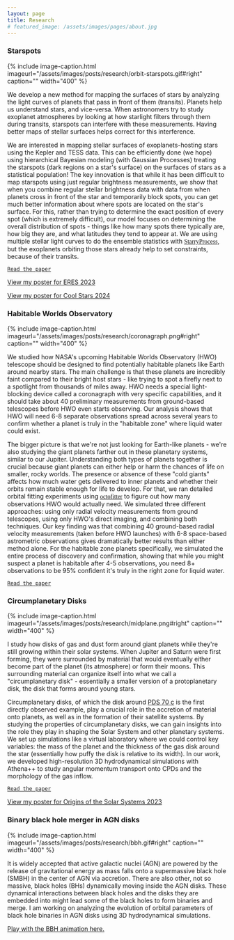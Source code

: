 ```yaml
---
layout: page
title: Research
# featured_image: /assets/images/pages/about.jpg
---
```

<script>
  $(document).ready(function() {
  setTimeout(function() { $("#preloader").fadeOut(1500); }, 100)
});
</script>
<!-- >## <span style="font-family:Caveat;">Current Projects</span> -->

### Starspots 
{% include image-caption.html imageurl="/assets/images/posts/research/orbit-starspots.gif#right" caption="" width="400" %}

We develop a new method for mapping the surfaces of stars by analyzing the light curves of planets that pass in front of them (transits). Planets help us understand stars, and vice-versa. When astronomers try to study exoplanet atmospheres by looking at how starlight filters through them during transits, starspots can interfere with these measurements. Having better maps of stellar surfaces helps correct for this interference.

We are interested in mapping stellar surfaces of exoplanets-hosting stars using the Kepler and TESS data. This can be efficiently done (we hope) using hierarchical Bayesian modeling (with Gaussian Processes) treating the starspots (dark regions on a star's surface) on the surfaces of stars as a statistical population! The key innovation is that while it has been difficult to map starspots using just regular brightness measurements, we show that when you combine regular stellar brightness data with data from when planets cross in front of the star and temporarily block spots, you can get much better information about where spots are located on the star's surface. For this, rather than trying to determine the exact position of every spot (which is extremely difficult), our model focuses on determining the overall distribution of spots - things like how many spots there typically are, how big they are, and what latitudes they tend to appear at. We are using multiple stellar light curves to do the ensemble statistics with [<span style="font-family:American Typewriter;">StarryProcess</span>](https://starry-process.readthedocs.io/en/latest/), but the exoplanets orbiting those stars already help to set constraints, because of their transits.

[`Read the paper`](https://ui.adsabs.harvard.edu/abs/2025arXiv250421852S/abstract)

<a href="/posters/ERES-poster-print.pdf" target="_blank">View my poster for ERES 2023</a>

<a href="/posters/CoolStarsPoster.pdf" target="_blank">View my poster for Cool Stars 2024</a>

### Habitable Worlds Observatory
{% include image-caption.html imageurl="/assets/images/posts/research/coronagraph.png#right" caption="" width="400" %}

We studied how NASA's upcoming Habitable Worlds Observatory (HWO) telescope should be designed to find potentially habitable planets like Earth around nearby stars. The main challenge is that these planets are incredibly faint compared to their bright host stars - like trying to spot a firefly next to a spotlight from thousands of miles away. HWO needs a special light-blocking device called a coronagraph with very specific capabilities, and it should take about 40 preliminary measurements from ground-based telescopes before HWO even starts observing. Our analysis shows that HWO will need 6-8 separate observations spread across several years to confirm whether a planet is truly in the "habitable zone" where liquid water could exist.

The bigger picture is that we're not just looking for Earth-like planets - we're also studying the giant planets farther out in these planetary systems, similar to our Jupiter. Understanding both types of planets together is crucial because giant planets can either help or harm the chances of life on smaller, rocky worlds. The presence or absence of these "cold giants" affects how much water gets delivered to inner planets and whether their orbits remain stable enough for life to develop. For that, we ran detailed orbital fitting experiments using [<span style="font-family:American Typewriter;">octofitter</span>](https://sefffal.github.io/Octofitter.jl/dev/) to figure out how many observations HWO would actually need. We simulated three different approaches: using only radial velocity measurements from ground telescopes, using only HWO's direct imaging, and combining both techniques. Our key finding was that combining 40 ground-based radial velocity measurements (taken before HWO launches) with 6-8 space-based astrometric observations gives dramatically better results than either method alone. For the habitable zone planets specifically, we simulated the entire process of discovery and confirmation, showing that while you might suspect a planet is habitable after 4-5 observations, you need 8+ observations to be 95% confident it's truly in the right zone for liquid water.

[`Read the paper`](https://ui.adsabs.harvard.edu/abs/2025arXiv250721443S/abstract)

### Circumplanetary Disks
{% include image-caption.html imageurl="/assets/images/posts/research/midplane.png#right" caption="" width="400" %}

I study how disks of gas and dust form around giant planets while they're still growing within their solar systems. When Jupiter and Saturn were first forming, they were surrounded by material that would eventually either become part of the planet (its atmosphere) or form their moons. This surrounding material can organize itself into what we call a "circumplanetary disk" - essentially a smaller version of a protoplanetary disk, the disk that forms around young stars.

Circumplanetary disks, of which the disk around [PDS 70 c](https://science.nasa.gov/exoplanet-catalog/pds-70-c/) is the first directly observed example, play a crucial role in the accretion of material onto planets, as well as in the formation of their satellite systems. By studying the properties of circumplanetary disks, we can gain insights into the role they play in shaping the Solar System and other planetary systems. We set up simulations like a virtual laboratory where we could control key variables: the mass of the planet and the thickness of the gas disk around the star (essentially how puffy the disk is relative to its width). In our work, we developed high-resolution 3D hydrodynamical simulations with Athena++ to study angular momentum transport onto CPDs and the morphology of the gas inflow. 

[`Read the paper`](https://ui.adsabs.harvard.edu/abs/2024arXiv241014896S/abstract)

<a href="/posters/Origins-poster-print.pdf" target="_blank">View my poster for Origins of the Solar Systems 2023</a>

<!-- ### <span style="font-family:Andale Mono;">Stellar spots of HAT-P-11</span> -->

<!-- ### <span style="font-family:Andale Mono;">Binary black hole merger in AGN disks</span> -->
### Binary black hole merger in AGN disks
{% include image-caption.html imageurl="/assets/images/posts/research/bbh.gif#right" caption="" width="400" %}

It is widely accepted that active galactic nuclei (AGN) are powered by the release of gravitational energy as mass falls onto a supermassive black hole (SMBH) in the center of AGN via accretion. There are also other, not so massive, black holes (BHs) dynamically moving inside the AGN disks. These dynamical interactions between black holes and the disks they are embedded into might lead some of the black holes to form binaries and merge. I am working on analyzing the evolution of orbital parameters of black hole binaries in AGN disks using 3D hydrodynamical simulations. 

<a href="https://lavinia.as.arizona.edu/~rixin/forCL/BBHdisk_SabinaSetup_animation.html" target="_blank">Play with the BBH animation here.</a>

<!-- ### <span style="font-family:Andale Mono;">Migration of planets in protoplanetary disks</span> -->
<!-- ### Migration of planets in protoplanetary disks
{% include image-caption.html imageurl="/assets/images/posts/research/den_smr3.png#right" caption="" width="400" %}

Planetary systems are dynamic places. As the planet's tidal force exerts a torque on the disk, the back-reaction from the disk also torques the planet, causing it to migrate. In this project, we are concerned about Type I migration - the migration of low-mass planets. Particularly, we aim to investigate the migration due to thermal torques, considering the planet as a luminous object extracting thermal energy on the disk.
This work is conducted under the supervision of [Professor Phil Armitage](http://www.astro.sunysb.edu/parmitage/) (Stony Brook/CCA) and [Dr. Yan-Fei Jiang](https://jiangyanfei1986.wixsite.com/yanfei-homepage/home) (CCA). -->

<!-- >## <span style="font-family:Caveat;">Past Projects</span> -->

<!-- ### <span style="font-family:Andale Mono;">Black Hole Mimickers</span> -->
<!-- ### Black Hole Mimickers
{% include image-caption.html imageurl="/assets/images/posts/research/bhmims.jpg#right" caption="" width="100" %}

We investigated the properties of particle collisions in the vicinity of compact objects that deviate from the usual black hole solutions of general relativity. We assumed static axisymmetric spacetimes where the spherical symmetry is broken by the presence of some quadrupole. As test metrics, we used two well-known Weyl solutions, the Erez-Rosen and the Zipoy-Voorhees solution. We calculated the center of mass energy for particle collisions that take place at the ISCO and find it to depend on the deformation parameters. We also investigated the "near-horizon" collisions and find that the behavior deviates from that of Schwarzschild, particularly in the case of prolate deformations. This work was done under the supervision of [Professor Daniele Malafarina](https://ssh.nu.edu.kz/faculty/daniele-malafarina-phd/) at Nazarbayev University.

[`Read the paper`](https://arxiv.org/pdf/2009.12839.pdf) -->

<!-- ### <span style="font-family:Andale Mono;">Star Formation</span> -->
<!-- ### Star Formation
{% include image-caption.html imageurl="/assets/images/posts/research/skeleton_RHT_NH.png#right" caption="" %}

We analyzed the relative orientation of the magnetic field structure in Monoceros OB1 region, which is important for the understanding of how the magnetic field affects the evolution of the interstellar medium and the formation of stars. I used Rolling Hough Transform to run the detection algorithms for data from Planck and Herschel telescopes. The purpose of the technique is to find imperfect instances of objects within a certain class of shapes by a voting procedure. In this work, Hough transform was concerned with the identification of lines in the image. To analyze the direction of the filaments, I reconfigured the intensity map making it "skeleton"-structured. Because the "skeleton" is a sequence of points, it helped to find a clear point of branching of the filaments by the "neighboring method". This work was conducted under [Dr. Dana Alina](https://ssh.nu.edu.kz/faculty/dana-alina-phd/) and [Professor Ernazar Abdikamalov](https://ernazarabdikamalov.wordpress.com) at Nazarbayev University. 

[`Read the paper`](https://arxiv.org/pdf/2007.15344.pdf) -->